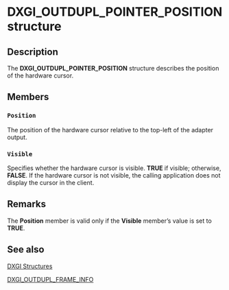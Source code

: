 # DXGI_OUTDUPL_POINTER_POSITION structure

## Description

The **DXGI_OUTDUPL_POINTER_POSITION** structure describes the position of the hardware cursor.

## Members

### `Position`

The position of the hardware cursor relative to the top-left of the adapter output.

### `Visible`

Specifies whether the hardware cursor is visible. **TRUE** if visible; otherwise, **FALSE**. If the hardware cursor is not visible, the calling application does not display the cursor in the client.

## Remarks

The **Position** member is valid only if the **Visible** member’s value is set to **TRUE**.

## See also

[DXGI Structures](https://learn.microsoft.com/windows/desktop/direct3ddxgi/d3d10-graphics-reference-dxgi-structures)

[DXGI_OUTDUPL_FRAME_INFO](https://learn.microsoft.com/windows/desktop/api/dxgi1_2/ns-dxgi1_2-dxgi_outdupl_frame_info)